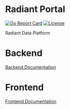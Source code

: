 # Radiant Portal

[![Go Report Card](https://goreportcard.com/badge/github.com/Ferlab-Ste-Justine/radiant-api)](https://goreportcard.com/report/github.com/Ferlab-Ste-Justine/radiant-api)
[![License](https://img.shields.io/badge/License-Apache%202.0-blue.svg)](https://opensource.org/license/apache-2-0)

Radiant Data Platform 

# Backend

[Backend Documentation](./backend/README.md)

# Frontend

[Frontend Documentation](./frontend/README.md)

